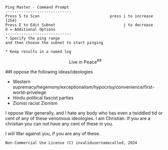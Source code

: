 
```
Ping Master - Command Prompt 
-----------------------------
Press S to Scan                               press i to increase [254]
Press E to Edit Subnet                              j to decrease
O = Additional Options
-----------------------------
* Specify the ping range
and then choose the subnet to start pinging

* Keep results in a named log
```
<p align=center>Live in Peace<sup>##</sup></p>

##I oppose the following ideas/ideologies
- Western supremacy/hegemony/exceptionalism/hypocrisy/convenience/first-world-privelege
- Hindu political fascist parties
- Zionist racist Zionism

I oppose War generally, and I hate any body who has even a twiddled tid or cent of any of these venomous ideologies. I am Christian. If you are a christian you can not have any cent of these in you.

I will War against you, if you are any of these.


`Non-Commercial Use License
(C) invalidusernamecalled, 2024`
